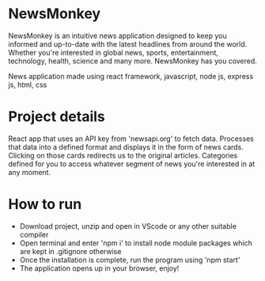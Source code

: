 # NewsMonkey
NewsMonkey is an intuitive news application designed to keep you informed and up-to-date with the latest headlines from around the world. Whether you're interested in global news, sports, entertainment, technology, health, science and many more. NewsMonkey has you covered.

News application made using react framework, javascript, node js, express js, html, css

# Project details
React app that uses an API key from 'newsapi.org' to fetch data. Processes that data into a defined format and displays it in the form of news cards. Clicking on those cards redirects us to the original articles.
Categories defined for you to access whatever segment of news you're interested in at any moment.

# How to run
* Download project, unzip and open in VScode or any other suitable compiler
* Open terminal and enter 'npm i' to install node module packages which are kept in .gitignore otherwise
* Once the installation is complete, run the program using 'npm start'
* The application opens up in your browser, enjoy!
